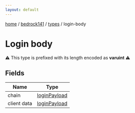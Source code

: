 ```yaml
---
layout: default
---
```


[home](/)  /  [bedrock141](/protocol/bedrock141)  /  [types](/protocol/bedrock141/types)  /  login-body

# Login body

⚠️️ This type is prefixed with its length encoded as **varuint** ⚠️️

## Fields

Name | Type
---|---
chain | [loginPayload](/protocol/bedrock141/arrays)
client data | [loginPayload](/protocol/bedrock141/arrays)


